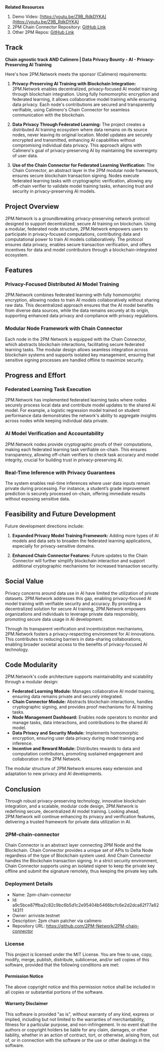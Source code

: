 
**Related Resources**

1. Demo Video: [https://youtu.be/Z9B_RdkDYKA](https://youtu.be/Z9B_RdkDYKA)
2. 2PM Chain Connector Repository: [GitHub Link](https://github.com/2PM-Network/2PM-chain-connector)
3. Other 2PM Repos: [GitHub Link](https://github.com/2PM-Network)

## Track

**Chain agnostic track AND Calimero | Data Privacy Bounty - AI - Privacy-Preserving AI Training**

Here's how 2PM.Network meets the sponsor (Calimero) requirements:

1. **Privacy-Preserving AI Training with Blockchain Integration:** 2PM.Network enables decentralized, privacy-focused AI model training through blockchain integration. Using fully homomorphic encryption and federated learning, it allows collaborative model training while ensuring data privacy. Each node's contributions are secured and transparently verifiable, using Calimero's Chain Connector for seamless communication with the blockchain.

2. **Data Privacy Through Federated Learning:** The project creates a distributed AI training ecosystem where data remains on its source nodes, never leaving its original location. Model updates are securely encrypted and transmitted, enhancing AI capabilities without compromising individual data privacy. This approach aligns with Calimero's goal of privacy-preserving AI by maintaining the sovereignty of user data.

3. **Use of the Chain Connector for Federated Learning Verification:** The Chain Connector, an abstract layer in the 2PM modular node framework, ensures secure blockchain transaction signing. Nodes execute federated learning tasks with cryptographic verification, allowing any off-chain verifier to validate model training tasks, enhancing trust and security in privacy-preserving AI models.

## Project Overview
2PM.Network is a groundbreaking privacy-preserving network protocol designed to support decentralized, secure AI training on blockchain. Using a modular, federated node structure, 2PM.Network empowers users to participate in privacy-focused computations, contributing data and computational power to train AI models collaboratively. The protocol ensures data privacy, enables secure transaction verification, and offers incentives for data and model contributors through a blockchain-integrated ecosystem.

## Features

### Privacy-Focused Distributed AI Model Training  
2PM.Network combines federated learning with fully homomorphic encryption, allowing nodes to train AI models collaboratively without sharing raw data. This decentralized approach ensures that the AI model benefits from diverse data sources, while the data remains securely at its origin, supporting enhanced data privacy and compliance with privacy regulations.

### Modular Node Framework with Chain Connector  
Each node in the 2PM Network is equipped with the Chain Connector, which abstracts blockchain interactions, facilitating secure federated learning tasks. The modular design allows seamless integration across blockchain systems and supports isolated key management, ensuring that sensitive signing processes are handled offline to maximize security.

## Progress and Effort

### Federated Learning Task Execution
2PM.Network has implemented federated learning tasks where nodes securely process local data and contribute model updates to the shared AI model. For example, a logistic regression model trained on student performance data demonstrates the network's ability to aggregate insights across nodes while keeping individual data private.

### AI Model Verification and Accountability
2PM.Network nodes provide cryptographic proofs of their computations, making each federated learning task verifiable on-chain. This ensures transparency, allowing off-chain verifiers to check task accuracy and model integrity, crucial for building trust in privacy-preserving AI.

### Real-Time Inference with Privacy Guarantees
The system enables real-time inferences where user data inputs remain private during processing. For instance, a student’s grade improvement prediction is securely processed on-chain, offering immediate results without exposing sensitive data.

## Feasibility and Future Development

Future development directions include:

1. **Expanded Privacy Model Training Framework:** Adding more types of AI models and data sets to broaden the federated learning applications, especially for privacy-sensitive domains.
   
2. **Enhanced Chain Connector Features:** Future updates to the Chain Connector will further simplify blockchain interaction and support additional cryptographic mechanisms for increased transaction security.

## Social Value
Privacy concerns around data use in AI have limited the utilization of private datasets. 2PM.Network addresses this gap, enabling privacy-focused AI model training with verifiable security and accuracy. By providing a decentralized solution for secure AI training, 2PM.Network empowers organizations and individuals to leverage private data responsibly, promoting secure data usage in AI development.

Through its transparent verification and incentivization mechanisms, 2PM.Network fosters a privacy-respecting environment for AI innovations. This contributes to reducing barriers in data-sharing collaborations, enabling broader societal access to the benefits of privacy-focused AI technology.

## Code Modularity
2PM.Network's code architecture supports maintainability and scalability through a modular design:

- **Federated Learning Module:** Manages collaborative AI model training, ensuring data remains private and securely integrated.
- **Chain Connector Module:** Abstracts blockchain interactions, handles cryptographic signing, and provides proof mechanisms for AI training tasks.
- **Node Management Dashboard:** Enables node operators to monitor and manage tasks, data interactions, and contributions to the shared AI model.
- **Data Privacy and Security Module:** Implements homomorphic encryption, ensuring user data privacy during model training and inference.
- **Incentive and Reward Module:** Distributes rewards to data and computation contributors, promoting sustained engagement and collaboration in the 2PM Network.

The modular structure of 2PM.Network ensures easy extension and adaptation to new privacy and AI developments.

## Conclusion
Through robust privacy-preserving technology, innovative blockchain integration, and a scalable, modular code design, 2PM.Network is redefining secure, decentralized AI model training. Looking ahead, 2PM.Network will continue enhancing its privacy and verification features, delivering a trusted framework for private data utilization in AI.

### 2PM-chain-connector

Chain Connector is an abstract layer connecting 2PM Node and the Blockchain. Chain Connector provides a unique set of APIs to Delta Node regardless of the type of Blockchain system used. And Chain Connector handles the Blockchain transaction signing. In a strict security environment, Chain Connector supports using an isolated signer to keep the private key offline and submit the signature remotely, thus keeping the private key safe.

### Deployment Details
 - Name: 2pm-chain-connector
 - Id: a9c5bce87ffba2c82c9bc6b5d1c2e95404b5466bcfc6e2d2dca62f77a6214311
 - Owner: arriviste.testnet
 - Description: 2pm chain patcher via calimero
 - Repository URL: https://github.com/2PM-Network/2PM-chain-connector

### License
This project is licensed under the MIT License. You are free to use, copy, modify, merge, publish, distribute, sublicense, and/or sell copies of this software, provided that the following conditions are met:

#### Permission Notice
The above copyright notice and this permission notice shall be included in all copies or substantial portions of the software.

#### Warranty Disclaimer
This software is provided "as is", without warranty of any kind, express or implied, including but not limited to the warranties of merchantability, fitness for a particular purpose, and non-infringement. In no event shall the authors or copyright holders be liable for any claim, damages, or other liability, whether in an action of contract, tort, or otherwise, arising from, out of, or in connection with the software or the use or other dealings in the software.
